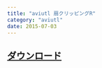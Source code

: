 ```yaml
---
title: "aviutl 扇クリッピングR"
category: "aviutl"
date: 2015-07-03
---
```


## [ダウンロード](https://cumulo.works/s/fan_clipping_(ver3).zip)
